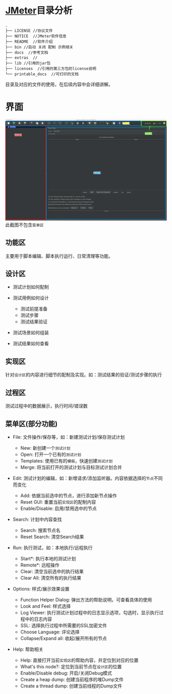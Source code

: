 # [JMeter](http://jmeter.apache.org/)目录分析

```
.
├── LICENSE //协议文件
├── NOTICE  //JMeter软件信息
├── README  //软件介绍
├── bin //启动 关闭 配制 示例相关
├── docs  //参考文档
├── extras  //
├── lib //引用的jar包
├── licenses  //引用的第三方包的license说明
└── printable_docs  //可打印的文档
```

目录及对应的文件的使用，在后续内容中会详细讲解。

# 界面

![](../img/chapter1/JMeter-UI.png)
此截图不包含`菜单区`

## 功能区

主要用于脚本编辑、脚本执行运行、日常清理等功能。

## 设计区

- 测试计划如何配制
- 测试用例如何设计

  - 测试前提准备
  - 测试步骤
  - 测试结果验证

- 测试场景如何组装
- 测试结果如何查看

## 实现区

针对`设计区`的内容进行细节的配制及实现。如：测试结果的验证/测试步骤的执行

## 过程区

测试过程中的数据展示，执行时间/错误数



## 菜单区(部分功能)

- File: 文件操作/保存等，如：新建测试计划/保存测试计划

  - New: 新创建一个`测试计划`
  - Open: 打开一个已有的`测试计划`
  - Templates: 使用已有的`模板`，快速创建`测试计划`
  - Merge: 将当前打开的测试计划与目标测试计划合并

- Edit: 测试计划的编辑，如：新增请求/添加监听器。内容依据选择的`节点`不同而变化

  - Add: 依据当前选中的节点，进行添加新节点操作
  - Reset GUI: 重置当前`实现区`的配制内容
  - Enable/Disable: 启用/禁用选中的节点

- Search: 计划中内容查找

  - Search: 搜索节点名
  - Reset Search: 清空Search结果

- Run: 执行测试，如：本地执行/远程执行

  - Start*: 执行本地的测试计划
  - Remote*: 远程操作
  - Clear: 清空当前选中的执行结果
  - Clear All: 清空所有的执行结果

- Options: 样式/展示效果设置

  - Function Helper Dialog: 弹出方法的帮助说明，可查看具体的使用
  - Look and Feel: 样式选择
  - Log Viewer: 执行测试计划过程中的日志显示选项，勾选时，显示执行过程中的日志内容
  - SSL: 选择执行过程中所需要的SSL加密文件
  - Choose Language: 评论选择
  - Collapse/Expand all: 收起/展开所有的节点

- Help: 帮助相关

  - Help: 直接打开当前`实现区`的帮助内容，并定位到对应的位置
  - What's this node?: 定位到当前节点在`设计区`的位置
  - Enable/Disable debug: 开启/关闭Debug模式
  - Create a heap dump: 创建当前程序的堆Dump文件
  - Create a thread dump: 创建当前线程的Dump文件

